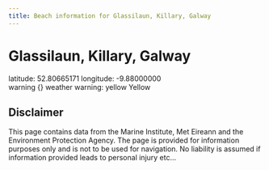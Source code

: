 ```yaml
---
title: Beach information for Glassilaun, Killary, Galway
---
```

# Glassilaun, Killary, Galway 

<div class="location-info">latitude: 52.80665171 longitude: -9.88000000</div>
<div class="met-eireann-warnings"><span class="material-icons {}-warning">warning</span>&nbsp;{} weather warning: yellow Yellow&nbsp;</div>
<div></div>

## Disclaimer

This page contains data from the Marine Institute, 
Met Eireann and the Environment Protection Agency. The page is provided for
information purposes only and is not to be used for navigation. No liability 
is assumed if information provided leads to personal injury etc...